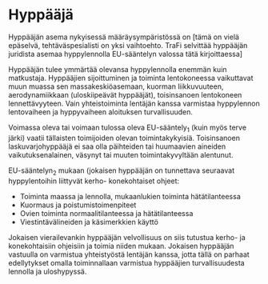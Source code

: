 # Hyppääjä

Hyppääjän asema nykyisessä määräysympäristössä on [tämä on vielä epäselvä, tehtäväspesialisti on yksi vaihtoehto. TraFi selvittää hyppääjän juridista asemaa hyppylennolla EU-sääntelyn valossa  tätä kirjoittaessa]

Hyppääjän tulee ymmärtää olevansa hyppylennolla enemmän kuin matkustaja. Hyppääjien sijoittuminen ja toiminta lentokoneessa vaikuttavat muun muassa sen massakeskiöasemaan, kuorman liikkuvuuteen, aerodynamiikkaan (uloskiipeävät hyppääjät), toisinsanoen lentokoneen lennettävyyteen. Vain yhteistoiminta lentäjän kanssa varmistaa hyppylennon lentovaiheen ja hyppyvaiheen aloituksen turvallisuuden.

Voimassa oleva tai voimaan tulossa oleva EU-sääntely<sub>1</sub> (kuin myös terve järki) vaatii tällaisten toimijoiden olevan toimintakykyisiä. Toisinsanoen laskuvarjohyppääjä ei saa olla päihteiden tai huumaavien aineiden vaikutuksenalainen, väsynyt tai muuten toimintakyvyltään alentunut.

EU-sääntelyn<sub>2</sub> mukaan (jokaisen hyppääjän on tunnettava seuraavat hyppylentoihin liittyvät kerho- konekohtaiset ohjeet:
- Toiminta maassa ja lennolla, mukaanlukien toiminta hätätilanteessa
- Kuormaus ja poistumistoimenpiteet
- Ovien toiminta normaalitilanteessa ja hätätilanteessa
- Viestintävälineiden ja käsimerkkien käyttö

Jokaisen vierailevankin hyppääjän velvollisuus on siis tutustua kerho- ja konekohtaisiin ohjeisiin ja toimia niiden mukaan. Jokaisen hyppääjän vastuulla on varmistua yhteistyöstä lentäjän kanssa, jotta tällä on parhaat edellytykset omalla toiminnallaan varmistua hyppääjien turvallisuudesta lennolla ja uloshypyssä. 
